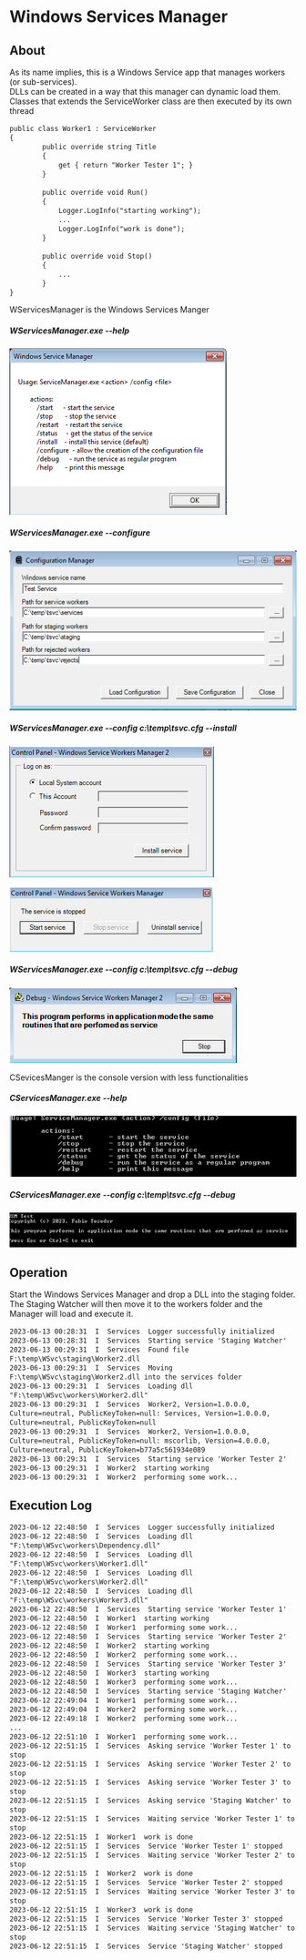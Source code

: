# Windows Services Manager

## About
As its name implies, this is a Windows Service app that manages workers (or sub-services).
<br />DLLs can be created in a way that this manager can dynamic load them.
<br />Classes that extends the ServiceWorker class are then executed by its own thread
```
public class Worker1 : ServiceWorker
{
        public override string Title
        {
            get { return "Worker Tester 1"; }
        }

        public override void Run()
        {
            Logger.LogInfo("starting working");
            ...
            Logger.LogInfo("work is done");
        }

        public override void Stop()
        {
            ...
        }
}
```
WServicesManager is the Windows Services Manger 

##### WServicesManager.exe --help

![](/Docs/help.png "Service help message")

##### WServicesManager.exe --configure

![](/Docs/configuration.png "Service configuration")

##### WServicesManager.exe --config c:\temp\tsvc.cfg --install

![](/Docs/installation.png "Service installation")

![](/Docs/control_panel.png "Service control")

##### WServicesManager.exe --config c:\temp\tsvc.cfg --debug

![](/Docs/debug.png "Service debug mode")

CSevicesManger is the console version with less functionalities

##### CServicesManager.exe --help

![](/Docs/help_console.png "Service help message")

##### CServicesManager.exe --config c:\temp\tsvc.cfg --debug

![](/Docs/debug_console.png "Service debug mode")

## Operation

Start the Windows Services Manager and drop a DLL into the staging folder.
The Staging Watcher will then move it to the workers folder and the Manager will load and execute it.
```
2023-06-13 00:28:31  I  Services  Logger successfully initialized
2023-06-13 00:28:31  I  Services  Starting service 'Staging Watcher'
2023-06-13 00:29:31  I  Services  Found file F:\temp\WSvc\staging\Worker2.dll
2023-06-13 00:29:31  I  Services  Moving F:\temp\WSvc\staging\Worker2.dll into the services folder
2023-06-13 00:29:31  I  Services  Loading dll "F:\temp\WSvc\workers\Worker2.dll"
2023-06-13 00:29:31  I  Services  Worker2, Version=1.0.0.0, Culture=neutral, PublicKeyToken=null: Services, Version=1.0.0.0, Culture=neutral, PublicKeyToken=null
2023-06-13 00:29:31  I  Services  Worker2, Version=1.0.0.0, Culture=neutral, PublicKeyToken=null: mscorlib, Version=4.0.0.0, Culture=neutral, PublicKeyToken=b77a5c561934e089
2023-06-13 00:29:31  I  Services  Starting service 'Worker Tester 2'
2023-06-13 00:29:31  I  Worker2  starting working
2023-06-13 00:29:31  I  Worker2  performing some work...

```

## Execution Log
```
2023-06-12 22:48:50  I  Services  Logger successfully initialized
2023-06-12 22:48:50  I  Services  Loading dll "F:\temp\WSvc\workers\Dependency.dll"
2023-06-12 22:48:50  I  Services  Loading dll "F:\temp\WSvc\workers\Worker1.dll"
2023-06-12 22:48:50  I  Services  Loading dll "F:\temp\WSvc\workers\Worker2.dll"
2023-06-12 22:48:50  I  Services  Loading dll "F:\temp\WSvc\workers\Worker3.dll"
2023-06-12 22:48:50  I  Services  Starting service 'Worker Tester 1'
2023-06-12 22:48:50  I  Worker1  starting working
2023-06-12 22:48:50  I  Worker1  performing some work...
2023-06-12 22:48:50  I  Services  Starting service 'Worker Tester 2'
2023-06-12 22:48:50  I  Worker2  starting working
2023-06-12 22:48:50  I  Worker2  performing some work...
2023-06-12 22:48:50  I  Services  Starting service 'Worker Tester 3'
2023-06-12 22:48:50  I  Worker3  starting working
2023-06-12 22:48:50  I  Worker3  performing some work...
2023-06-12 22:48:50  I  Services  Starting service 'Staging Watcher'
2023-06-12 22:49:04  I  Worker1  performing some work...
2023-06-12 22:49:04  I  Worker2  performing some work...
2023-06-12 22:49:18  I  Worker2  performing some work...
...
2023-06-12 22:51:10  I  Worker1  performing some work...
2023-06-12 22:51:15  I  Services  Asking service 'Worker Tester 1' to stop
2023-06-12 22:51:15  I  Services  Asking service 'Worker Tester 2' to stop
2023-06-12 22:51:15  I  Services  Asking service 'Worker Tester 3' to stop
2023-06-12 22:51:15  I  Services  Asking service 'Staging Watcher' to stop
2023-06-12 22:51:15  I  Services  Waiting service 'Worker Tester 1' to stop
2023-06-12 22:51:15  I  Worker1  work is done
2023-06-12 22:51:15  I  Services  Service 'Worker Tester 1' stopped
2023-06-12 22:51:15  I  Services  Waiting service 'Worker Tester 2' to stop
2023-06-12 22:51:15  I  Worker2  work is done
2023-06-12 22:51:15  I  Services  Service 'Worker Tester 2' stopped
2023-06-12 22:51:15  I  Services  Waiting service 'Worker Tester 3' to stop
2023-06-12 22:51:15  I  Worker3  work is done
2023-06-12 22:51:15  I  Services  Service 'Worker Tester 3' stopped
2023-06-12 22:51:15  I  Services  Waiting service 'Staging Watcher' to stop
2023-06-12 22:51:15  I  Services  Service 'Staging Watcher' stopped

```
